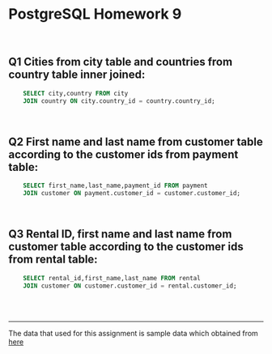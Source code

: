 # PostgreSQL Homework 9 

<br>

## Q1 Cities from city table and countries from country table inner joined:
```sql
    SELECT city,country FROM city
    JOIN country ON city.country_id = country.country_id;
```

<br>

## Q2 First name and last name from customer table according to the customer ids from payment table:
```sql
    SELECT first_name,last_name,payment_id FROM payment
    JOIN customer ON payment.customer_id = customer.customer_id;
```

<br>

## Q3 Rental ID, first name and last name from customer table according to the customer ids from rental table:
```sql
    SELECT rental_id,first_name,last_name FROM rental
    JOIN customer ON customer.customer_id = rental.customer_id;
```


<br><br>

---

The data that used for this assignment is sample data which obtained from 
[here](https://www.postgresqltutorial.com/postgresql-sample-database/)